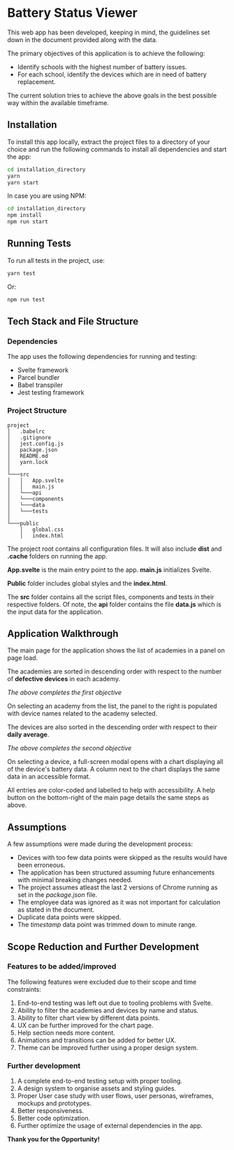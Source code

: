 # Battery Status Viewer

This web app has been developed, keeping in mind, the guidelines set down in the document provided along with the data.

The primary objectives of this application is to achieve the following:

-   Identify schools with the highest number of battery issues.
-   For each school, identify the devices which are in need of battery replacement.

The current solution tries to achieve the above goals in the best possible way within the available timeframe.

## Installation

To install this app locally, extract the project files to a directory of your choice and run the following commands to install all dependencies and start the app:

```bash
cd installation_directory
yarn
yarn start
```

In case you are using NPM:

```bash
cd installation_directory
npm install
npm run start
```

## Running Tests

To run all tests in the project, use:

```bash
yarn test
```

Or:

```bash
npm run test
```

## Tech Stack and File Structure

### Dependencies

The app uses the following dependencies for running and testing:

-   Svelte framework
-   Parcel bundler
-   Babel transpiler
-   Jest testing framework

### Project Structure

```
project
│   .babelrc
│   .gitignore
│   jest.config.js
│   package.json
│   README.md
│   yarn.lock
│
└───src
│   │   App.svelte
│   │   main.js
│   └───api
│   └───components
│   └───data
│   └───tests
│
└───public
    │   global.css
    │   index.html
```

The project root contains all configuration files. It will also include **dist** and **.cache** folders on running the app.

**App.svelte** is the main entry point to the app. **main.js** initializes Svelte.

**Public** folder includes global styles and the **index.html**.

The **src** folder contains all the script files, components and tests in their respective folders. Of note, the **api** folder contains the file **data.js** which is the input data for the application.

## Application Walkthrough

The main page for the application shows the list of academies in a panel on page load.

The academies are sorted in descending order with respect to the number of **defective devices** in each academy.

_The above completes the first objective_

On selecting an academy from the list, the panel to the right is populated with device names related to the academy selected.

The devices are also sorted in the descending order with respect to their **daily average**.

_The above completes the second objective_

On selecting a device, a full-screen modal opens with a chart displaying all of the device's battery data. A column next to the chart displays the same data in an accessible format.

All entries are color-coded and labelled to help with accessibility. A help button on the bottom-right of the main page details the same steps as above.

## Assumptions

A few assumptions were made during the development process:

-   Devices with too few data points were skipped as the results would have been erroneous.
-   The application has been structured assuming future enhancements with minimal breaking changes needed.
-   The project assumes atleast the last 2 versions of Chrome running as set in the _package.json_ file.
-   The employee data was ignored as it was not important for calculation as stated in the document.
-   Duplicate data points were skipped.
-   The _timestamp_ data point was trimmed down to minute range.

## Scope Reduction and Further Development

### Features to be added/improved

The following features were excluded due to their scope and time constraints:

1. End-to-end testing was left out due to tooling problems with Svelte.
2. Ability to filter the academies and devices by name and status.
3. Ability to filter chart view by different data points.
4. UX can be further improved for the chart page.
5. Help section needs more content.
6. Animations and transitions can be added for better UX.
7. Theme can be improved further using a proper design system.

### Further development

1. A complete end-to-end testing setup with proper tooling.
2. A design system to organise assets and styling guides.
3. Proper User case study with user flows, user personas, wireframes, mockups and prototypes.
4. Better responsiveness.
5. Better code optimization.
6. Further optimize the usage of external dependencies in the app.

**Thank you for the Opportunity!**
